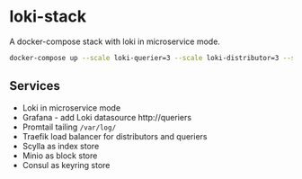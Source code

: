 # loki-stack

A docker-compose stack with loki in microservice mode.

```sh
docker-compose up --scale loki-querier=3 --scale loki-distributor=3 --scale loki-ingester=2
```

## Services

* Loki in microservice mode
* Grafana - add Loki datasource http://queriers
* Promtail tailing `/var/log/`
* Traefik load balancer for distributors and queriers
* Scylla as index store
* Minio as block store
* Consul as keyring store
